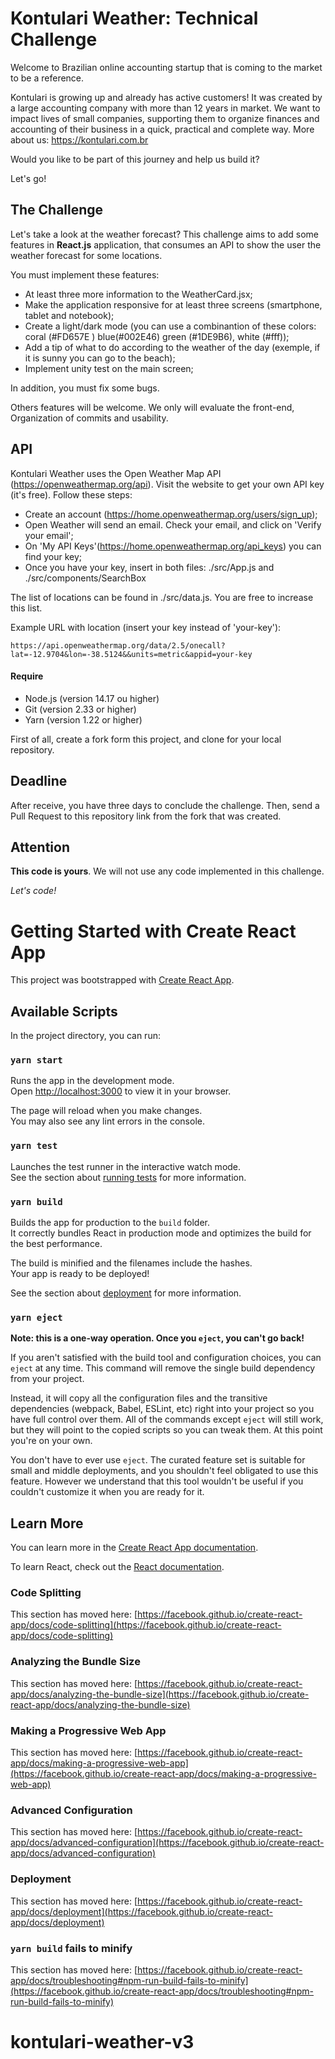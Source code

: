 # Kontulari Weather: Technical Challenge

Welcome to Brazilian online accounting startup that is coming to the market to be a reference.

Kontulari is growing up and already has active customers! It was created by a large accounting company with more than 12 years in market. We want to impact lives of small companies, supporting them to organize finances and accounting of their business in a quick, practical and complete way. More about us: https://kontulari.com.br

Would you like to be part of this journey and help us build it?

Let's go!

## The Challenge

Let's take a look at the weather forecast? This challenge aims to add some features in **React.js** application, that consumes an API to show the user the weather forecast for some locations.

You must implement these features:

- At least three more information to the WeatherCard.jsx;
- Make the application responsive for at least three screens (smartphone, tablet and notebook);
- Create a light/dark mode (you can use a combinantion of these colors: coral (#FD657E ) blue(#002E46) green (#1DE9B6), white (#fff));
- Add a tip of what to do according to the weather of the day (exemple, if it is sunny you can go to the beach);
- Implement unity test on the main screen;

In addition, you must fix some bugs.

Others features will be welcome. We only will evaluate the front-end, Organization of commits and usability.

## API

Kontulari Weather uses the Open Weather Map API (https://openweathermap.org/api). Visit the website to get your own API key (it's free). Follow these steps:

- Create an account (https://home.openweathermap.org/users/sign_up);
- Open Weather will send an email. Check your email, and click on 'Verify your email';
- On 'My API Keys'(https://home.openweathermap.org/api_keys) you can find your key;
- Once you have your key, insert in both files: ./src/App.js and ./src/components/SearchBox

The list of locations can be found in ./src/data.js. You are free to increase this list.

Example URL with location (insert your key instead of 'your-key'):

`https://api.openweathermap.org/data/2.5/onecall?lat=-12.9704&lon=-38.5124&&units=metric&appid=your-key`

#### Require

- Node.js (version 14.17 ou higher)
- Git (version 2.33 or higher)
- Yarn (version 1.22 or higher)

First of all, create a fork form this project, and clone for your local repository.

## Deadline

After receive, you have three days to conclude the challenge. Then, send a Pull Request to this repository link from the fork that was created.

## Attention

**This code is yours**. We will not use any code implemented in this challenge.

_Let's code!_

# Getting Started with Create React App

This project was bootstrapped with [Create React App](https://github.com/facebook/create-react-app).

## Available Scripts

In the project directory, you can run:

### `yarn start`

Runs the app in the development mode.\
Open [http://localhost:3000](http://localhost:3000) to view it in your browser.

The page will reload when you make changes.\
You may also see any lint errors in the console.

### `yarn test`

Launches the test runner in the interactive watch mode.\
See the section about [running tests](https://facebook.github.io/create-react-app/docs/running-tests) for more information.

### `yarn build`

Builds the app for production to the `build` folder.\
It correctly bundles React in production mode and optimizes the build for the best performance.

The build is minified and the filenames include the hashes.\
Your app is ready to be deployed!

See the section about [deployment](https://facebook.github.io/create-react-app/docs/deployment) for more information.

### `yarn eject`

**Note: this is a one-way operation. Once you `eject`, you can't go back!**

If you aren't satisfied with the build tool and configuration choices, you can `eject` at any time. This command will remove the single build dependency from your project.

Instead, it will copy all the configuration files and the transitive dependencies (webpack, Babel, ESLint, etc) right into your project so you have full control over them. All of the commands except `eject` will still work, but they will point to the copied scripts so you can tweak them. At this point you're on your own.

You don't have to ever use `eject`. The curated feature set is suitable for small and middle deployments, and you shouldn't feel obligated to use this feature. However we understand that this tool wouldn't be useful if you couldn't customize it when you are ready for it.

## Learn More

You can learn more in the [Create React App documentation](https://facebook.github.io/create-react-app/docs/getting-started).

To learn React, check out the [React documentation](https://reactjs.org/).

### Code Splitting

This section has moved here: [https://facebook.github.io/create-react-app/docs/code-splitting](https://facebook.github.io/create-react-app/docs/code-splitting)

### Analyzing the Bundle Size

This section has moved here: [https://facebook.github.io/create-react-app/docs/analyzing-the-bundle-size](https://facebook.github.io/create-react-app/docs/analyzing-the-bundle-size)

### Making a Progressive Web App

This section has moved here: [https://facebook.github.io/create-react-app/docs/making-a-progressive-web-app](https://facebook.github.io/create-react-app/docs/making-a-progressive-web-app)

### Advanced Configuration

This section has moved here: [https://facebook.github.io/create-react-app/docs/advanced-configuration](https://facebook.github.io/create-react-app/docs/advanced-configuration)

### Deployment

This section has moved here: [https://facebook.github.io/create-react-app/docs/deployment](https://facebook.github.io/create-react-app/docs/deployment)

### `yarn build` fails to minify

This section has moved here: [https://facebook.github.io/create-react-app/docs/troubleshooting#npm-run-build-fails-to-minify](https://facebook.github.io/create-react-app/docs/troubleshooting#npm-run-build-fails-to-minify)
# kontulari-weather-v3
